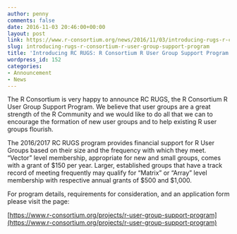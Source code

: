 ```yaml
---
author: penny
comments: false
date: 2016-11-03 20:46:00+00:00
layout: post
link: https://www.r-consortium.org/news/2016/11/03/introducing-rugs-r-consortium-r-user-group-support-program
slug: introducing-rugs-r-consortium-r-user-group-support-program
title: 'Introducing RC RUGS: R Consortium R User Group Support Program'
wordpress_id: 152
categories:
- Announcement
- News
---
```


The R Consortium is very happy to announce RC RUGS, the R Consortium R User Group Support Program. We believe that user groups are a great strength of the R Community and we would like to do all that we can to encourage the formation of new user groups and to help existing R user groups flourish.




The 2016/2017 RC RUGS program provides financial support for R User Groups based on their size and the frequency with which they meet. “Vector” level membership, appropriate for new and small groups, comes with a grant of $150 per year. Larger, established groups that have a track record of meeting frequently may qualify for “Matrix” or “Array” level membership with respective annual grants of $500 and $1,000.





For program details, requirements for consideration, and an application form please visit the page:




[https://www.r-consortium.org/projects/r-user-group-support-program](https://www.r-consortium.org/projects/r-user-group-support-program)
